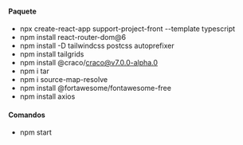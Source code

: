 #### Paquete
- npx create-react-app support-project-front --template typescript
- npm install react-router-dom@6
- npm install -D tailwindcss postcss autoprefixer
- npm install tailgrids
- npm install @craco/craco@v7.0.0-alpha.0
- npm i tar
- npm i source-map-resolve
- npm install @fortawesome/fontawesome-free
- npm install axios

#### Comandos
- npm start
